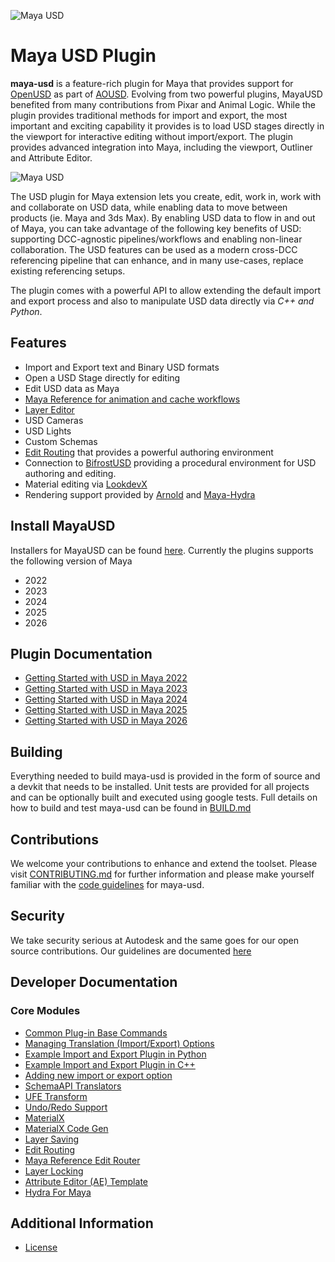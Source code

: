 ![Maya USD](doc/images/header.png "Placeholder Image")
# Maya USD Plugin
**maya-usd** is a feature-rich plugin for Maya that provides support for [OpenUSD](http://openusd.org/) as part of [AOUSD](https://aousd.org/).  Evolving from two powerful plugins, MayaUSD benefited from many contributions from Pixar and Animal Logic.  While the plugin provides traditional methods for import and export, the most important and exciting capability it provides is to load USD stages directly in the viewport for interactive editing without import/export.  The plugin provides advanced integration into Maya, including the viewport, Outliner and Attribute Editor.

![Maya USD](doc/images/maya-usd.png )


The USD plugin for Maya extension lets you create, edit, work in, work with and collaborate on USD data, while enabling data to move between products (ie. Maya and 3ds Max). By enabling USD data to flow in and out of Maya, you can take advantage of the following key benefits of USD: supporting DCC-agnostic pipelines/workflows and enabling non-linear collaboration. The USD features can be used as a modern cross-DCC referencing pipeline that can enhance, and in many use-cases, replace existing referencing setups.

The plugin comes with a powerful API to allow extending the default import and export process and also to manipulate USD data directly via *C++ and Python*.


## Features
- Import and Export text and Binary USD formats
- Open a USD Stage directly for editing
- Edit USD data as Maya
- [Maya Reference for animation and cache workflows](https://www.youtube.com/watch?v=XW9Pu2ep-kM)
- [Layer Editor](https://help.autodesk.com/view/MAYAUL/2025/ENU/?guid=GUID-4FAD73CA-E775-4009-9DCB-3BC6792C465E)
- USD Cameras
- USD Lights
- Custom Schemas
- [Edit Routing](doc/EditRouting.md) that provides a powerful authoring environment
- Connection to [BifrostUSD](https://help.autodesk.com/view/MAYAUL/2025/ENU/?guid=Bifrost_MayaPlugin_bifrost_usd_in_maya_html) providing a procedural environment for USD authoring and editing.
- Material editing via [LookdevX](https://help.autodesk.com/view/MAYAUL/2025/ENU/?guid=LookdevX_LookdevX_for_Maya_Working_with_USD_for_Material_Authoring_html)
- Rendering support provided by [Arnold](https://github.com/Autodesk/arnold-usd) and [Maya-Hydra](https://github.com/Autodesk/maya-hydra)

## Install MayaUSD
Installers for MayaUSD can be found [here](https://github.com/Autodesk/maya-usd/releases).  Currently the plugins supports the following version of Maya
- 2022
- 2023
- 2024
- 2025
- 2026


## Plugin Documentation
+ [Getting Started with USD in Maya 2022](https://help.autodesk.com/view/MAYAUL/2022/ENU/?guid=GUID-36CFE2C3-766F-4B00-8464-E94F95E7AF4B)
+ [Getting Started with USD in Maya 2023](https://help.autodesk.com/view/MAYAUL/2023/ENU/?guid=GUID-36CFE2C3-766F-4B00-8464-E94F95E7AF4B)
+ [Getting Started with USD in Maya 2024](https://help.autodesk.com/view/MAYAUL/2024/ENU/?guid=GUID-36CFE2C3-766F-4B00-8464-E94F95E7AF4B)
+ [Getting Started with USD in Maya 2025](https://help.autodesk.com/view/MAYAUL/2025/ENU/?guid=GUID-36CFE2C3-766F-4B00-8464-E94F95E7AF4B)
+ [Getting Started with USD in Maya 2026](https://help.autodesk.com/view/MAYAUL/2026/ENU/?guid=GUID-9E9D45F2-4DA9-497B-8D69-1573ED6B2BA8)

## Building
Everything needed to build maya-usd is provided in the form of source and a devkit that needs to be installed.  Unit tests are provided for all projects and can be optionally built and executed using google tests. Full details on how to build and test maya-usd can be found in [BUILD.md](doc/build.md)

## Contributions
We welcome your contributions to enhance and extend the toolset.  Please visit [CONTRIBUTING.md](doc/CONTRIBUTING.md) for further information and please make yourself familiar with the [code guidelines](doc/codingGuidelines.md) for maya-usd.

## Security
We take security serious at Autodesk and the same goes for our open source contributions.  Our guidelines are documented [here](SECURITY.md)

## Developer Documentation
### Core Modules
+ [Common Plug-in Base Commands](lib/mayaUsd/commands/Readme.md)
+ [Managing Translation (Import/Export) Options](lib/mayaUsd/fileio/doc/Managing_export_options_via_JobContext_in_Python.md)
+ [Example Import and Export Plugin in Python](tutorials/import-export-plugin/README.md)
+ [Example Import and Export Plugin in C++](tutorials/import-export-plugin-c++/README.md)
+ [Adding new import or export option](lib/mayaUsd/fileio/doc/How-to-add-new-option.md)
+ [SchemaAPI Translators](lib/mayaUsd/fileio/doc/SchemaAPI_Import_Export_in_Python.md)
+ [UFE Transform](lib/usdUfe/ufe/trf/UsdTransform3d.md)
+ [Undo/Redo Support](lib/mayaUsd/undo/README.md)
+ [MaterialX](doc/MaterialX.md)
+ [MaterialX Code Gen](lib/mayaUsd/render/MaterialXGenOgsXml/README.md)
+ [Layer Saving](lib/mayaUsd/nodes/Layer_Saving_Docs.md)
+ [Edit Routing](doc/EditRouting.md)
+ [Maya Reference Edit Router](lib/usd/translators/mayaReferenceEditRouter.md)
+ [Layer Locking](doc/LayerLocking.md)
+ [Attribute Editor (AE) Template](lib/mayaUsd/resources/ae/usdschemabase/Attribute-Editor-Template-Doc.md)
+ [Hydra For Maya](https://github.com/Autodesk/maya-usd/blob/release/maya-hydra/lib/mayaHydra/README.md)

## Additional Information

+ [License](doc/LICENSE.md)
